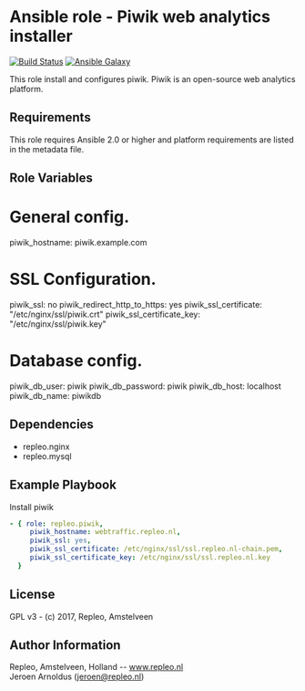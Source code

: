 Ansible role - Piwik web analytics installer
=====

[![Build Status](https://travis-ci.org/repleo/ansible-role-piwik.svg?branch=master)](https://travis-ci.org/repleo/ansible-role-piwik)
[![Ansible Galaxy](http://img.shields.io/badge/galaxy-repleo.piwik-660198.svg?style=flat)](https://galaxy.ansible.com/repleo/piwik)

This role install and configures piwik. Piwik is an open-source web analytics platform.

Requirements
------------

This role requires Ansible 2.0 or higher and platform requirements are listed in the metadata file.

Role Variables
--------------

   # General config.
   piwik_hostname: piwik.example.com

   # SSL Configuration.
   piwik_ssl: no
   piwik_redirect_http_to_https: yes
   piwik_ssl_certificate: "/etc/nginx/ssl/piwik.crt"
   piwik_ssl_certificate_key: "/etc/nginx/ssl/piwik.key"

   # Database config.
   piwik_db_user: piwik
   piwik_db_password: piwik
   piwik_db_host: localhost
   piwik_db_name: piwikdb


Dependencies
------------

- repleo.nginx
- repleo.mysql

Example Playbook
----------------

Install piwik
```yaml
- { role: repleo.piwik,
     piwik_hostname: webtraffic.repleo.nl,
     piwik_ssl: yes,
     piwik_ssl_certificate: /etc/nginx/ssl/ssl.repleo.nl-chain.pem,
     piwik_ssl_certificate_key: /etc/nginx/ssl/ssl.repleo.nl.key
  }

```

License
-------

GPL v3 - (c) 2017, Repleo, Amstelveen

Author Information
------------------

Repleo, Amstelveen, Holland -- www.repleo.nl  
Jeroen Arnoldus (jeroen@repleo.nl)

